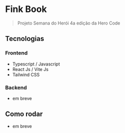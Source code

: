 # Fink Book

> Projeto Semana do Herói 4a edição da Hero Code

## Tecnologias

### Frontend

- Typescript / Javascript
- React Js / Vite Js
- Tailwind CSS

### Backend

- em breve

## Como rodar

- em breve
